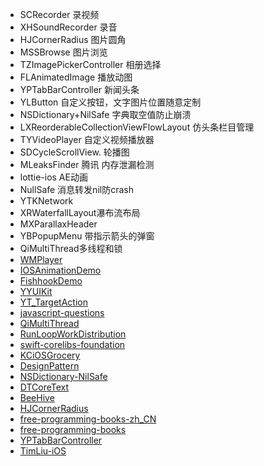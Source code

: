 * SCRecorder    录视频
* XHSoundRecorder  录音
* HJCornerRadius    图片圆角
* MSSBrowse    图片浏览
* TZImagePickerController  相册选择
* FLAnimatedImage 播放动图
* YPTabBarController  新闻头条
* YLButton    自定义按钮，文字图片位置随意定制
* NSDictionary+NilSafe  字典取空值防止崩溃
* LXReorderableCollectionViewFlowLayout 仿头条栏目管理
* TYVideoPlayer  			自定义视频播放器
* SDCycleScrollView.    轮播图
* MLeaksFinder    腾讯 内存泄漏检测
* lottie-ios    AE动画
* NullSafe 消息转发nil防crash
* YTKNetwork
* XRWaterfallLayout瀑布流布局
* MXParallaxHeader
* YBPopupMenu 带指示箭头的弹窗
* QiMultiThread多线程和锁
* [WMPlayer](https://github.com/zhengwenming/WMPlayer)
* [IOSAnimationDemo](https://github.com/yixiangboy/IOSAnimationDemo)
* [FishhookDemo](https://github.com/dengbin9009/FishhookDemo)
* [ YYUIKit](https://github.com/yscMichael/YYUIKit)
* [YT_TargetAction](https://github.com/yehot/YT_TargetAction)
* [javascript-questions](https://github.com/lydiahallie/javascript-questions)
* [QiMultiThread](https://github.com/QiShare/QiMultiThread)
* [RunLoopWorkDistribution](https://github.com/diwu/RunLoopWorkDistribution)
* [ swift-corelibs-foundation](https://github.com/apple/swift-corelibs-foundation)
* [KCiOSGrocery](https://github.com/LGCooci/KCiOSGrocery)
* [DesignPattern](https://github.com/WiKi123/DesignPattern)
* [NSDictionary-NilSafe](https://github.com/allenhsu/NSDictionary-NilSafe)
* [DTCoreText](https://github.com/Cocoanetics/DTCoreText)
* [ BeeHive](https://github.com/alibaba/BeeHive)
* [HJCornerRadius](https://github.com/panghaijiao/HJCornerRadius)
* [free-programming-books-zh_CN](https://github.com/justjavac/free-programming-books-zh_CN)
* [free-programming-books](https://github.com/EbookFoundation/free-programming-books)
* [YPTabBarController](https://github.com/yuping1989/YPTabBarController)
* [TimLiu-iOS](https://github.com/Tim9Liu9/TimLiu-iOS)



